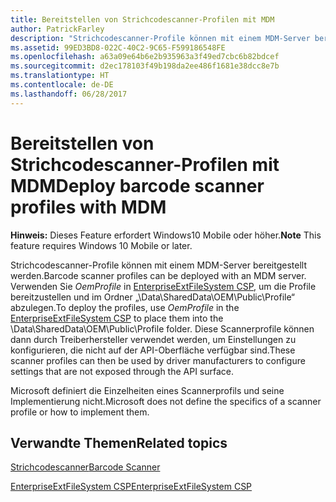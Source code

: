 ```yaml
---
title: Bereitstellen von Strichcodescanner-Profilen mit MDM
author: PatrickFarley
description: "Strichcodescanner-Profile können mit einem MDM-Server bereitgestellt werden."
ms.assetid: 99ED3BD8-022C-40C2-9C65-F599186548FE
ms.openlocfilehash: a63a09e64b6e2b935963a3f49ed7cbc6b82bdcef
ms.sourcegitcommit: d2ec178103f49b198da2ee486f1681e38dcc8e7b
ms.translationtype: HT
ms.contentlocale: de-DE
ms.lasthandoff: 06/28/2017
---
```

# <a name="deploy-barcode-scanner-profiles-with-mdm"></a><span data-ttu-id="725dc-103">Bereitstellen von Strichcodescanner-Profilen mit MDM</span><span class="sxs-lookup"><span data-stu-id="725dc-103">Deploy barcode scanner profiles with MDM</span></span>

<span data-ttu-id="725dc-104">**Hinweis:** Dieses Feature erfordert Windows10 Mobile oder höher.</span><span class="sxs-lookup"><span data-stu-id="725dc-104">**Note**  This feature requires Windows 10 Mobile or later.</span></span>

<span data-ttu-id="725dc-105">Strichcodescanner-Profile können mit einem MDM-Server bereitgestellt werden.</span><span class="sxs-lookup"><span data-stu-id="725dc-105">Barcode scanner profiles can be deployed with an MDM server.</span></span> <span data-ttu-id="725dc-106">Verwenden Sie *OemProfile* in [EnterpriseExtFileSystem CSP](https://msdn.microsoft.com/library/windows/hardware/mt157025), um die Profile bereitzustellen und im Ordner „\\Data\\SharedData\\OEM\\Public\\Profile“ abzulegen.</span><span class="sxs-lookup"><span data-stu-id="725dc-106">To deploy the profiles, use *OemProfile* in the [EnterpriseExtFileSystem CSP](https://msdn.microsoft.com/library/windows/hardware/mt157025) to place them into the \\Data\\SharedData\\OEM\\Public\\Profile folder.</span></span> <span data-ttu-id="725dc-107">Diese Scannerprofile können dann durch Treiberhersteller verwendet werden, um Einstellungen zu konfigurieren, die nicht auf der API-Oberfläche verfügbar sind.</span><span class="sxs-lookup"><span data-stu-id="725dc-107">These scanner profiles can then be used by driver manufacturers to configure settings that are not exposed through the API surface.</span></span>

<span data-ttu-id="725dc-108">Microsoft definiert die Einzelheiten eines Scannerprofils und seine Implementierung nicht.</span><span class="sxs-lookup"><span data-stu-id="725dc-108">Microsoft does not define the specifics of a scanner profile or how to implement them.</span></span>

## <a name="related-topics"></a><span data-ttu-id="725dc-109">Verwandte Themen</span><span class="sxs-lookup"><span data-stu-id="725dc-109">Related topics</span></span>
[<span data-ttu-id="725dc-110">Strichcodescanner</span><span class="sxs-lookup"><span data-stu-id="725dc-110">Barcode Scanner</span></span>](barcode-scanner.md)

[<span data-ttu-id="725dc-111">EnterpriseExtFileSystem CSP</span><span class="sxs-lookup"><span data-stu-id="725dc-111">EnterpriseExtFileSystem CSP</span></span>](https://msdn.microsoft.com/library/windows/hardware/mt157025)